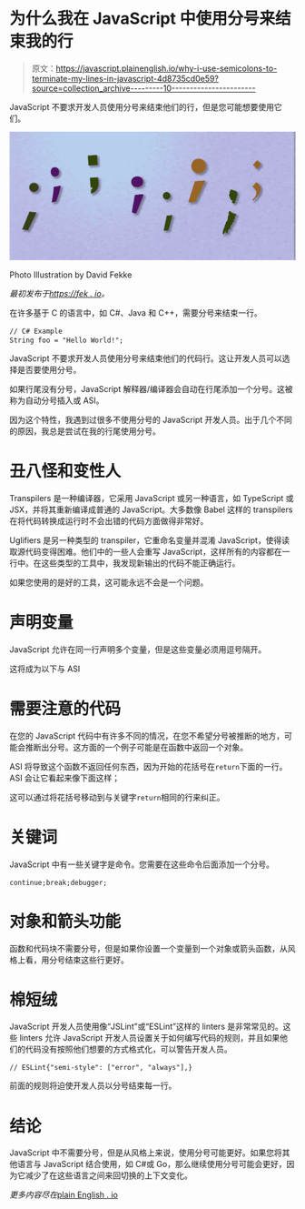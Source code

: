 # 为什么我在 JavaScript 中使用分号来结束我的行

> 原文：<https://javascript.plainenglish.io/why-i-use-semicolons-to-terminate-my-lines-in-javascript-4d8735cd0e59?source=collection_archive---------10----------------------->

JavaScript 不要求开发人员使用分号来结束他们的行，但是您可能想要使用它们。

![](img/5e80896516d20f30fb78ebcc4860fc25.png)

Photo Illustration by David Fekke

*最初发布于*[*https://fek . io*](https://fek.io/blog/why-i-use-semicolons-to-terminate-my-lines-in-java-script/)*。*

在许多基于 C 的语言中，如 C#、Java 和 C++，需要分号来结束一行。

```
// C# Example
String foo = "Hello World!";
```

JavaScript 不要求开发人员使用分号来结束他们的代码行。这让开发人员可以选择是否要使用分号。

如果行尾没有分号，JavaScript 解释器/编译器会自动在行尾添加一个分号。这被称为自动分号插入或 ASI。

因为这个特性，我遇到过很多不使用分号的 JavaScript 开发人员。出于几个不同的原因，我总是尝试在我的行尾使用分号。

# 丑八怪和变性人

Transpilers 是一种编译器，它采用 JavaScript 或另一种语言，如 TypeScript 或 JSX，并将其重新编译成普通的 JavaScript。大多数像 Babel 这样的 transpilers 在将代码转换成运行时不会出错的代码方面做得非常好。

Uglifiers 是另一种类型的 transpiler，它重命名变量并混淆 JavaScript，使得读取源代码变得困难。他们中的一些人会重写 JavaScript，这样所有的内容都在一行中。在这些类型的工具中，我发现新输出的代码不能正确运行。

如果您使用的是好的工具，这可能永远不会是一个问题。

# 声明变量

JavaScript 允许在同一行声明多个变量，但是这些变量必须用逗号隔开。

这将成为以下与 ASI

# 需要注意的代码

在您的 JavaScript 代码中有许多不同的情况，在您不希望分号被推断的地方，可能会推断出分号。这方面的一个例子可能是在函数中返回一个对象。

ASI 将导致这个函数不返回任何东西，因为开始的花括号在`return`下面的一行。ASI 会让它看起来像下面这样；

这可以通过将花括号移动到与关键字`return`相同的行来纠正。

# 关键词

JavaScript 中有一些关键字是命令。您需要在这些命令后面添加一个分号。

```
continue;break;debugger;
```

# 对象和箭头功能

函数和代码块不需要分号，但是如果你设置一个变量到一个对象或箭头函数，从风格上看，用分号结束这些行更好。

# 棉短绒

JavaScript 开发人员使用像“JSLint”或“ESLint”这样的 linters 是非常常见的。这些 linters 允许 JavaScript 开发人员设置关于如何编写代码的规则，并且如果他们的代码没有按照他们想要的方式格式化，可以警告开发人员。

```
// ESLint{"semi-style": ["error", "always"],}
```

前面的规则将迫使开发人员以分号结束每一行。

# **结论**

JavaScript 中不需要分号，但是从风格上来说，使用分号可能更好。如果您将其他语言与 JavaScript 结合使用，如 C#或 Go，那么继续使用分号可能会更好，因为它减少了在这些语言之间来回切换的上下文变化。

*更多内容尽在*[plain English . io](http://plainenglish.io/)